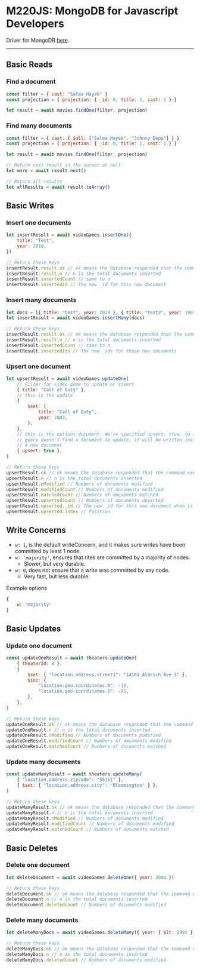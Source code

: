 # M220JS: MongoDB for Javascript Developers

Driver for MongoDB [here][mongodbDriver].

---

## Basic Reads

### Find a document

```js
const filter = { cast: "Salma Hayek" }
const projection = { projection: { _id: 0, title: 1, cast: 1 } }

let result = await movies.findOne(filter, projection)
```

### Find many documents

```js
const filter = { cast: { $all: ["Salma Hayek", "Johnny Depp"] } }
const projection = { projection: { _id: 0, title: 1, cast: 1 } }

let result = await movies.findOne(filter, projection)

// Return next result in the cursor or null
let more = await result.next()

// Return all results
let allResults = await result.toArray()
```

## Basic Writes

### Insert one documents

```js
let insertResult = await videoGames.insertOne({
    title: "Test",
    year: 2018,
})

// Return these keys
insertResult.result.ok // ok means the database responded that the command executed correctly, values 1 or 0
insertResult.result.n // n is the total documents inserted
insertResult.insertedCount // same to n
insertResult.insertedId // The new _id for this new document
```

### Insert many documents

```js
let docs = [{ title: "test", year: 2019 }, { title: "test2", year: 1989 }]
let insertResult = await videoGames.insertMany(docs)

// Return these keys
insertResult.result.ok // ok means the database responded that the command executed correctly, values 1 or 0
insertResult.result.n // n is the total documents inserted
insertResult.insertedCount // same to n
insertResult.insertedIds // The new _ids for those new documents
```

### Upsert one document

```js
let upsertResult = await videoGames.updateOne(
    // Filter for video game to update or insert
    { title: "Call of Duty" },
    // this is the update
    {
        $set: {
            title: "Call of Duty",
            year: 2003,
        },
    },
    // this is the options document. We've specified upsert: true, so if the
    // query doesn't find a document to update, it will be written instead as
    // a new document
    { upsert: true },
)

// Return these keys
upsertResult.ok // ok means the database responded that the command executed correctly, values 1 or 0
upsertResult.n // n is the total documents inserted
upsertResult.nModified // Numbers of documents modified
upsertResult.modifiedCount // Numbers of documents modified
upsertResult.matchedCount // Numbers of documents matched
upsertResult.upsertedCount // Numbers of documents upserted
upsertResult.upserted._id // The new _id for this new document when is insert
upsertResult.upserted.index // Position
```

## Write Concerns

- `w: 1`, is the default writeConcern, and it makes sure writes have been committed by least 1 node.
- `w: 'majority'`, ensures that rites are committed by a majority of nodes.
    - Slower, but very durable.
- `w: 0`, does not ensure that a write was committed by any node.
    - Very fast, but less durable.

Example options
```js
{
    w: 'majority'
}
```

## Basic Updates

### Update one document

```js
const updateOneResult = await theaters.updateOne(
    { theaterId: 8 },
    {
        $set: { "location.address.street1": "14161 Aldrich Ave S" },
        $inc: {
            "location.geo.coordinates.0": -10,
            "location.geo.coordinates.1": -25,
        },
    },
)

// Return these keys
updateOneResult.ok // ok means the database responded that the command executed correctly, values 1 or 0
updateOneResult.n // n is the total documents inserted
updateOneResult.nModified // Numbers of documents modified
updateOneResult.modifiedCount // Numbers of documents modified
updateOneResult.matchedCount // Numbers of documents matched
```

### Update many documents

```js
const updateManyResult = await theaters.updateMany(
    { "location.address.zipcode": "55111" },
    { $set: { "location.address.city": "Bloomington" } },
)

// Return these keys
updateManyResult.ok // ok means the database responded that the command executed correctly, values 1 or 0
updateManyResult.n // n is the total documents inserted
updateManyResult.nModified // Numbers of documents modified
updateManyResult.modifiedCount // Numbers of documents modified
updateManyResult.matchedCount // Numbers of documents matched
```

## Basic Deletes

### Delete one document

```js
let deleteDocument = await videoGames.deleteOne({ year: 2008 })

// Return these keys
deleteDocument.ok // ok means the database responded that the command executed correctly, values 1 or 0
deleteDocument.n // n is the total documents inserted
deleteDocument.deletedCount // Numbers of documents modified
```

### Delete many documents

```js
let deleteManyDocs = await videoGames.deleteMany({ year: { $lt: 1993 } })

// Return these keys
deleteManyDocs.ok // ok means the database responded that the command executed correctly, values 1 or 0
deleteManyDocs.n // n is the total documents inserted
deleteManyDocs.deletedCount // Numbers of documents modified
```

[mongodbDriver]: http://mongodb.github.io/node-mongodb-native/